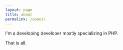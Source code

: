 ```yaml
---
layout: page
title: about
permalink: /about/
---
```


I'm a developing developer mostly specializing in PHP. 

That is all.